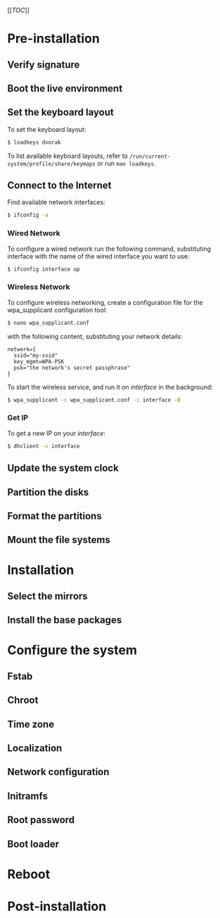 [[_TOC_]]

# Pre-installation

## Verify signature

## Boot the live environment

## Set the keyboard layout

To set the keyboard layout:

```bash
$ loadkeys dvorak
```

To list available keyboard layouts, refer to `/run/current-system/profile/share/keymaps` or run `man loadkeys`.

## Connect to the Internet

Find available network interfaces:

```bash
$ ifconfig -a
```

### Wired Network

To configure a wired network run the following command, substituting interface with the name of the wired interface you want to use:

```bash
$ ifconfig interface up
```

### Wireless Network

To configure wireless networking, create a configuration file for the wpa_supplicant configuration tool:

```bash
$ nano wpa_supplicant.conf
```

with the following content, substituting your network details:

```
network={
  ssid="my-ssid"
  key_mgmt=WPA-PSK
  psk="the network's secret passphrase"
}
```

To start the wireless service, and run it on _interface_ in the background:

```bash
$ wpa_supplicant -c wpa_supplicant.conf -i interface -B
```

### Get IP

To get a new IP on your _interface_:

```bash
$ dhclient -v interface
```

## Update the system clock

## Partition the disks

## Format the partitions

## Mount the file systems

# Installation

## Select the mirrors

## Install the base packages

# Configure the system

## Fstab

## Chroot

## Time zone

## Localization

## Network configuration

## Initramfs

## Root password

## Boot loader

# Reboot

# Post-installation
